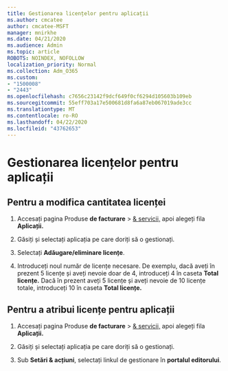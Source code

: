 ```yaml
---
title: Gestionarea licențelor pentru aplicații
ms.author: cmcatee
author: cmcatee-MSFT
manager: mnirkhe
ms.date: 04/21/2020
ms.audience: Admin
ms.topic: article
ROBOTS: NOINDEX, NOFOLLOW
localization_priority: Normal
ms.collection: Adm_O365
ms.custom:
- "1500008"
- "2443"
ms.openlocfilehash: c7656c23142f9dcf649f0cf6294d105603b109eb
ms.sourcegitcommit: 55eff703a17e500681d8fa6a87eb067019ade3cc
ms.translationtype: MT
ms.contentlocale: ro-RO
ms.lasthandoff: 04/22/2020
ms.locfileid: "43762653"
---
```

# <a name="manage-app-licenses"></a>Gestionarea licențelor pentru aplicații

## <a name="to-change-license-quantity"></a>Pentru a modifica cantitatea licenței

1. Accesați pagina Produse **de facturare** > [& servicii,](https://go.microsoft.com/fwlink/p/?linkid=842054) apoi alegeți fila **Aplicații.**

2. Găsiți și selectați aplicația pe care doriți să o gestionați.  

3. Selectați **Adăugare/eliminare licențe**.

4. Introduceți noul număr de licențe necesare. De exemplu, dacă aveți în prezent 5 licențe și aveți nevoie doar de 4, introduceți 4 în caseta **Total licențe.** Dacă în prezent aveți 5 licențe și aveți nevoie de 10 licențe totale, introduceți 10 în caseta **Total licențe.**

## <a name="to-assign-app-licenses"></a>Pentru a atribui licențe pentru aplicații

1. Accesați pagina Produse **de facturare** > [& servicii,](https://go.microsoft.com/fwlink/p/?linkid=842054) apoi alegeți fila **Aplicații.**

2. Găsiți și selectați aplicația pe care doriți să o gestionați.  

3. Sub **Setări & acțiuni**, selectați linkul de gestionare în **portalul editorului**.